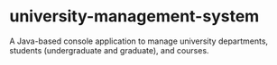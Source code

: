 # university-management-system
A Java-based console application to manage university departments, students (undergraduate and graduate), and courses.
